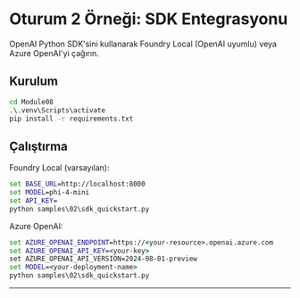 <!--
CO_OP_TRANSLATOR_METADATA:
{
  "original_hash": "bf711f77cca7c5500e22ff5c032016f1",
  "translation_date": "2025-09-22T18:35:26+00:00",
  "source_file": "Module08/samples/02/README.md",
  "language_code": "tr"
}
-->
# Oturum 2 Örneği: SDK Entegrasyonu

OpenAI Python SDK'sini kullanarak Foundry Local (OpenAI uyumlu) veya Azure OpenAI'yi çağırın.

## Kurulum
```cmd
cd Module08
.\.venv\Scripts\activate
pip install -r requirements.txt
```

## Çalıştırma
Foundry Local (varsayılan):
```cmd
set BASE_URL=http://localhost:8000
set MODEL=phi-4-mini
set API_KEY=
python samples\02\sdk_quickstart.py
```

Azure OpenAI:
```cmd
set AZURE_OPENAI_ENDPOINT=https://<your-resource>.openai.azure.com
set AZURE_OPENAI_API_KEY=<your-key>
set AZURE_OPENAI_API_VERSION=2024-08-01-preview
set MODEL=<your-deployment-name>
python samples\02\sdk_quickstart.py
```

---


